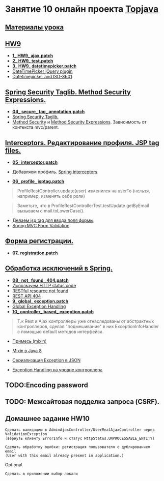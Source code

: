 # Занятие 10 онлайн проекта <a href="https://github.com/JavaWebinar/topjava04">Topjava</a>

## <a href="https://drive.google.com/open?id=0B9Ye2auQ_NsFfk43cG91Yk9pM3JxUHVhNFVVdHlxSlJtZm5oY3A4YXRtNk1KWEZxRlFNeW8">Материалы урока</a>

##  <a href="https://drive.google.com/open?id=0B9Ye2auQ_NsFNGc0OE5hNVdnM00">HW9</a>
-  **<a href="https://drive.google.com/open?id=0B9Ye2auQ_NsFTHc5Si1PZnA3T1k">1_ HW9_ ajax.patch</a>**
-  **<a href="https://drive.google.com/open?id=0B9Ye2auQ_NsFSFpxbDV6eGJpdXM">2_ HW9_ test.patch</a>**
-  **<a href="https://drive.google.com/open?id=0B9Ye2auQ_NsFVHY5STc1NkFvZjA">3_ HW9_ datetimepicker.patch</a>**
- <a href="http://xdsoft.net/jqplugins/datetimepicker/">DateTimePicker jQuery plugin</a>
- <a href="https://github.com/xdan/datetimepicker/issues/216">Datetimepicker and ISO-8601</a>

##  <a href="https://drive.google.com/open?id=0B9Ye2auQ_NsFTVZyQnBlYUtkNms">Spring Security Taglib. Method Security Expressions.</a>
-  **<a href="https://drive.google.com/open?id=0B9Ye2auQ_NsFTHVYcjdOcTNNRlU">04_ secure_ tag_ annotation.patch</a>**
-  <a href="http://docs.spring.io/spring-security/site/docs/current/reference/htmlsingle/#declaring-the-taglib">Spring Security Taglib.</a>
-  <a href="http://docs.spring.io/spring-security/site/docs/current/reference/htmlsingle/#jc-method">Method Security</a> и <a href="http://docs.spring.io/spring-security/site/docs/current/reference/htmlsingle/#method-security-expressions">Method Security Expressions</a>. Зависимость от контекста mvc/parent.

##  <a href="https://drive.google.com/open?id=0B9Ye2auQ_NsFc1JMTE4xVG0zN0U">Interceptors. Редактирование профиля. JSP tag files.</a>
-  **<a href="https://drive.google.com/open?id=0B9Ye2auQ_NsFSXlFY2t6aU8tUGc">05_ interceptor.patch</a>**
-  Добавляем профиль. <a href="http://www.mkyong.com/spring-mvc/spring-mvc-handler-interceptors-example/">Spring interceptors</a>.

-  **<a href="https://drive.google.com/open?id=0B9Ye2auQ_NsFeVZCNGk2MG10UTA">06_ profile_ jsptag.patch</a>**

>  ProfileRestController.update(user) изменился на userTo (нельзя, например, изменять себе роли)

>  Заметьте, что в ProfileRestControllerTest.testUpdate getByEmail вызываем с mail.toLowerCase().

-  <a href="http://www.techrepublic.com/article/an-introduction-to-jsp-20s-tag-files/">Делаем jsp tag для ввода поля формы</a>.
-  <a href="http://www.codejava.net/frameworks/spring/spring-mvc-form-validation-example-with-bean-validation-api">Spring MVC Form Validation</a>

##  <a href="https://drive.google.com/open?id=0B9Ye2auQ_NsFNWpUNktMeGJURmM">Форма регистрации.</a>
-  **<a href="https://drive.google.com/open?id=0B9Ye2auQ_NsFNWhqMUJ4ZEVHZUU">07_ registration.patch</a>**

##  <a href="https://drive.google.com/open?id=0B9Ye2auQ_NsFODlhSTZnLXZzaHc">Обработка исключений в Spring.</a>
-  **<a href="https://drive.google.com/open?id=0B9Ye2auQ_NsFOXNyczJQbVQ2Vjg">08_ not_ found_ 404.patch</a>**
-  <a href="http://spring.io/blog/2013/11/01/exception-handling-in-spring-mvc#using-http-status-codes">Используем HTTP status code</a>
-  <a href="http://stackoverflow.com/questions/2195639/restful-resource-not-found-404-or-204-jersey-returns-204-on-null-being-returne">RESTful resource not found</a>
-  <a href="http://stackoverflow.com/questions/9930695/rest-api-404-bad-uri-or-missing-resource">REST API 404</a>
-  **<a href="https://drive.google.com/open?id=0B9Ye2auQ_NsFbW9DeHNkZzRQZGM">9_ global_ exception.patch</a>**
-  <a href="http://spring.io/blog/2013/11/01/exception-handling-in-spring-mvc#global-exception-handling">Global Exception Handling</a>
-  **<a href="https://drive.google.com/open?id=0B9Ye2auQ_NsFMm5vTk9SVGc0YWM">10_ controller_ based_ exception.patch</a>**

>  Т.к Rest и Ajax контроллеры уже отнаследованы от абстрактных контроллеров, сделал "подмешивание" в них ExceptionInfoHandler с помощью default методов интерфейса.

-  <a href="https://ru.wikipedia.org/wiki/Примесь_(программирование)">Примесь (mixin)</a>
-  <a href="https://kerflyn.wordpress.com/2012/07/09/java-8-now-you-have-mixins/">Mixin в Java 8</a>

-  <a href="http://spring.io/blog/2013/11/01/exception-handling-in-spring-mvc#errors-and-rest">Сериализация Exception в JSON</a>
-  <a href="http://spring.io/blog/2013/11/01/exception-handling-in-spring-mvc#controller-based-exception-handling">Exception Handling на уровне контроллера</a>


##  TODO:Encoding password

##  TODO: Межсайтовая подделка запроса (CSRF).

## Домашнее задание HW10
    Сделать валидацию в AdminAjaxController/UserMealAjaxController через ValidationException 
    (вернуть клиенту ErrorInfo и статус HttpStatus.UNPROCESSABLE_ENTITY)

    Сделать обработку ошибки: регистрация пользователя с дублированием email
    (User with this email already present in application.)

Optional.

    Сделать в приложении выбор локали
